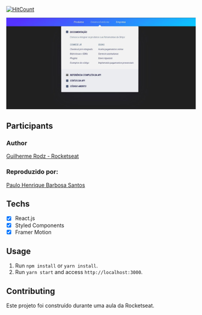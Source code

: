 [![HitCount](https://hits.dwyl.com/phprograming/stripe-menu.svg)](https://hits.dwyl.com/phprograming/stripe-menu)

![stripe-menu](stripe-menu.JPG)

## Participants

### Author

[Guilherme Rodz - Rocketseat](https://github.com/Rocketseat)

### Reproduzido por:

[Paulo Henrique Barbosa Santos](https://www.linkedin.com/in/paulo-henrique-barbosa/)

## Techs

- [x] React.js
- [x] Styled Components
- [x] Framer Motion

## Usage

1. Run `npm install` or `yarn install`.<br />
2. Run `yarn start` and access `http://localhost:3000`.<br />

## Contributing

Este projeto foi construído durante uma aula da Rocketseat.
